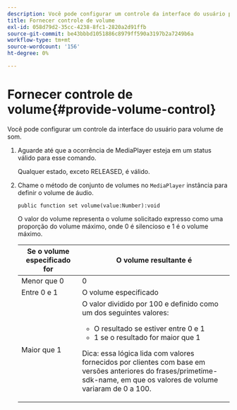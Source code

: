 ```yaml
---
description: Você pode configurar um controle da interface do usuário para volume de som.
title: Fornecer controle de volume
exl-id: 058d79d2-35cc-4238-8fc1-2820a2d91ffb
source-git-commit: be43bbbd1051886c8979ff590a3197b2a7249b6a
workflow-type: tm+mt
source-wordcount: '156'
ht-degree: 0%

---
```


# Fornecer controle de volume{#provide-volume-control}

Você pode configurar um controle da interface do usuário para volume de som.

1. Aguarde até que a ocorrência de MediaPlayer esteja em um status válido para esse comando.

   Qualquer estado, exceto RELEASED, é válido.
1. Chame o método de conjunto de volumes no `MediaPlayer` instância para definir o volume de áudio.

   ```
   public function set volume(value:Number):void
   ```

   O valor do volume representa o volume solicitado expresso como uma proporção do volume máximo, onde 0 é silencioso e 1 é o volume máximo.

   <table id="table_144A2B1260374FBE8D976194F602DDC7"> 
   <thead> 
   <tr> 
      <th colname="col1" class="entry"> Se o volume especificado for </th> 
      <th colname="col2" class="entry"> O volume resultante é </th> 
   </tr> 
   </thead>
   <tbody> 
   <tr> 
      <td colname="col1"> Menor que 0 </td> 
      <td colname="col2"> 0 </td> 
   </tr> 
   <tr> 
      <td colname="col1"> Entre 0 e 1 </td> 
      <td colname="col2"> O volume especificado </td> 
   </tr> 
   <tr> 
      <td colname="col1"> Maior que 1 </td> 
      <td colname="col2"> O valor dividido por 100 e definido como um dos seguintes valores: 
      <ul id="ul_8C2282F0EDC44A408820F5768709214F"> 
      <li id="li_B00BC6F4812D4000891358F762C8E492">O resultado se estiver entre 0 e 1 </li> 
      <li id="li_03B7F30662554F299320040CAC2DEB7A">1 se o resultado for maior que 1 </li> 
      </ul> <p>Dica: essa lógica lida com valores fornecidos por clientes com base em versões anteriores do 
      <span class="codeph">frases/primetime-sdk-name</span>, em que os valores de volume variaram de 0 a 100. </p> </td> 
   </tr> 
   </tbody> 
   </table>
